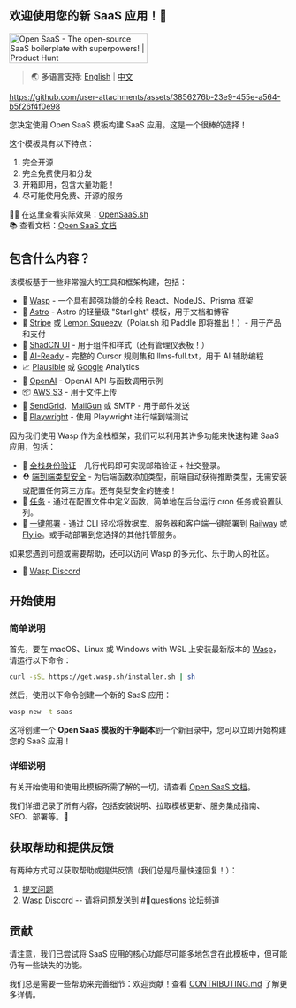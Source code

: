 ## 欢迎使用您的新 SaaS 应用！🎉
<a href="https://www.producthunt.com/products/open-saas?embed=true&utm_source=badge-featured&utm_medium=badge&utm_source=badge-open&#0045;saas&#0045;2" target="_blank"><img src="https://api.producthunt.com/widgets/embed-image/v1/featured.svg?post_id=991058&theme=neutral&t=1753776395137" alt="Open&#0032;SaaS - The&#0032;open&#0045;source&#0032;SaaS&#0032;boilerplate&#0032;with&#0032;superpowers&#0033; | Product Hunt" style="width: 250px; height: 54px;" width="250" height="54" /></a>

> 🌏 **多语言支持**: [English](README.md) | [中文](README.zh.md)

https://github.com/user-attachments/assets/3856276b-23e9-455e-a564-b5f26f4f0e98

您决定使用 Open SaaS 模板构建 SaaS 应用。这是一个很棒的选择！

这个模板具有以下特点：

1. 完全开源
2. 完全免费使用和分发
3. 开箱即用，包含大量功能！
4. 尽可能使用免费、开源的服务

🧑‍💻 在这里查看实际效果：[OpenSaaS.sh](https://opensaas.sh)  
📚 查看文档：[Open SaaS 文档](https://docs.opensaas.sh)

## 包含什么内容？

该模板基于一些非常强大的工具和框架构建，包括：

- 🐝 [Wasp](https://wasp.sh) - 一个具有超强功能的全栈 React、NodeJS、Prisma 框架
- 🚀 [Astro](https://starlight.astro.build/) - Astro 的轻量级 "Starlight" 模板，用于文档和博客
- 💸 [Stripe](https://stripe.com) 或 [Lemon Squeezy](https://lemonsqueezy.com/)（Polar.sh 和 Paddle 即将推出！）- 用于产品和支付
- 💅 [ShadCN UI](https://tailwindcss.com) - 用于组件和样式（还有管理仪表板！）
- 🤖 [AI-Ready](https://docs.opensaas.sh/) - 完整的 Cursor 规则集和 llms-full.txt，用于 AI 辅助编程
- 📈 [Plausible](https://plausible.io) 或 [Google](https://analytics.google.com/) Analytics
- 🤖 [OpenAI](https://openai.com) - OpenAI API 与函数调用示例
- 📦 [AWS S3](https://aws.amazon.com/s3/) - 用于文件上传
- 📧 [SendGrid](https://sendgrid.com)、[MailGun](https://mailgun.com) 或 SMTP - 用于邮件发送
- 🧪 [Playwright](https://playwright.dev) - 使用 Playwright 进行端到端测试

因为我们使用 Wasp 作为全栈框架，我们可以利用其许多功能来快速构建 SaaS 应用，包括：

- 🔐 [全栈身份验证](https://wasp.sh/docs/auth/overview) - 几行代码即可实现邮箱验证 + 社交登录。
- ⛑ [端到端类型安全](https://wasp.sh/docs/data-model/operations/overview) - 为后端函数添加类型，前端自动获得推断类型，无需安装或配置任何第三方库。还有类型安全的链接！
- 🤖 [任务](https://wasp.sh/docs/advanced/jobs) - 通过在配置文件中定义函数，简单地在后台运行 cron 任务或设置队列。
- 🚀 [一键部署](https://wasp.sh/docs/advanced/deployment/overview) - 通过 CLI 轻松将数据库、服务器和客户端一键部署到 [Railway](https://railway.app) 或 [Fly.io](https://fly.io)。或手动部署到您选择的其他托管服务。

如果您遇到问题或需要帮助，还可以访问 Wasp 的多元化、乐于助人的社区。
- 🤝 [Wasp Discord](https://discord.gg/aCamt5wCpS)

## 开始使用

### 简单说明

首先，要在 macOS、Linux 或 Windows with WSL 上安装最新版本的 [Wasp](https://wasp.sh/)，请运行以下命令：
```bash
curl -sSL https://get.wasp.sh/installer.sh | sh
```

然后，使用以下命令创建一个新的 SaaS 应用：

```bash
wasp new -t saas
```

这将创建一个 **Open SaaS 模板的干净副本**到一个新目录中，您可以立即开始构建您的 SaaS 应用！

### 详细说明

有关开始使用和使用此模板所需了解的一切，请查看 [Open SaaS 文档](https://docs.opensaas.sh)。

我们详细记录了所有内容，包括安装说明、拉取模板更新、服务集成指南、SEO、部署等。🚀

## 获取帮助和提供反馈

有两种方式可以获取帮助或提供反馈（我们总是尽量快速回复！）：
1. [提交问题](https://github.com/wasp-lang/open-saas/issues)
2. [Wasp Discord](https://discord.gg/aCamt5wCpS) -- 请将问题发送到 #🙋questions 论坛频道

## 贡献

请注意，我们已尝试将 SaaS 应用的核心功能尽可能多地包含在此模板中，但可能仍有一些缺失的功能。

我们总是需要一些帮助来完善细节：欢迎贡献！查看 [CONTRIBUTING.md](/CONTRIBUTING.md) 了解更多详情。
